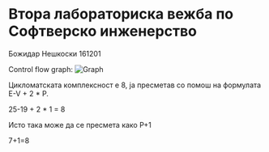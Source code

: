 # Втора лабораториска вежба по Софтверско инженерство
Божидар Нешкоски 161201

Control flow graph:
![Graph](https://user-images.githubusercontent.com/29803467/120215843-86c4d080-c236-11eb-945e-05f15598fb13.jpg)

Цикломатската комплексност e 8, ја пресметав со помош на формулата E-V + 2 * P. 

25-19 + 2 * 1 = 8

Исто така може да се пресмета како Р+1

7+1=8
